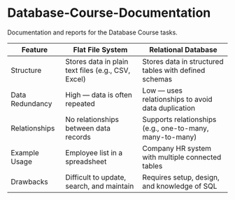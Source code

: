# Database-Course-Documentation
 Documentation and reports for the Database Course tasks.
 

| Feature          | Flat File System                                     | Relational Database                                      |
|------------------|------------------------------------------------------|----------------------------------------------------------|
| Structure        | Stores data in plain text files (e.g., CSV, Excel)  | Stores data in structured tables with defined schemas    |
| Data Redundancy  | High — data is often repeated                        | Low — uses relationships to avoid data duplication       |
| Relationships    | No relationships between data records                | Supports relationships (e.g., one-to-many, many-to-many) |
| Example Usage    | Employee list in a spreadsheet                       | Company HR system with multiple connected tables         |
| Drawbacks        | Difficult to update, search, and maintain            | Requires setup, design, and knowledge of SQL             |

